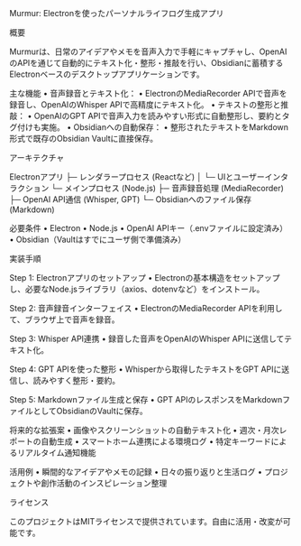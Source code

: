 Murmur: Electronを使ったパーソナルライフログ生成アプリ

概要

Murmurは、日常のアイデアやメモを音声入力で手軽にキャプチャし、OpenAIのAPIを通じて自動的にテキスト化・整形・推敲を行い、Obsidianに蓄積するElectronベースのデスクトップアプリケーションです。

主な機能
	•	音声録音とテキスト化：
	•	ElectronのMediaRecorder APIで音声を録音し、OpenAIのWhisper APIで高精度にテキスト化。
	•	テキストの整形と推敲：
	•	OpenAIのGPT APIで音声入力を読みやすい形式に自動整形し、要約とタグ付けも実施。
	•	Obsidianへの自動保存：
	•	整形されたテキストをMarkdown形式で既存のObsidian Vaultに直接保存。

アーキテクチャ

Electronアプリ
 ├─ レンダラープロセス (Reactなど)
 │    └─ UIとユーザーインタラクション
 └─ メインプロセス (Node.js)
      ├─ 音声録音処理 (MediaRecorder)
      ├─ OpenAI API通信 (Whisper, GPT)
      └─ Obsidianへのファイル保存 (Markdown)

必要条件
	•	Electron
	•	Node.js
	•	OpenAI APIキー（.envファイルに設定済み）
	•	Obsidian（Vaultはすでにユーザ側で準備済み）

実装手順

Step 1: Electronアプリのセットアップ
	•	Electronの基本構造をセットアップし、必要なNode.jsライブラリ（axios、dotenvなど）をインストール。

Step 2: 音声録音インターフェイス
	•	ElectronのMediaRecorder APIを利用して、ブラウザ上で音声を録音。

Step 3: Whisper API連携
	•	録音した音声をOpenAIのWhisper APIに送信してテキスト化。

Step 4: GPT APIを使った整形
	•	Whisperから取得したテキストをGPT APIに送信し、読みやすく整形・要約。

Step 5: Markdownファイル生成と保存
	•	GPT APIのレスポンスをMarkdownファイルとしてObsidianのVaultに保存。

将来的な拡張案
	•	画像やスクリーンショットの自動テキスト化
	•	週次・月次レポートの自動生成
	•	スマートホーム連携による環境ログ
	•	特定キーワードによるリアルタイム通知機能

活用例
	•	瞬間的なアイデアやメモの記録
	•	日々の振り返りと生活ログ
	•	プロジェクトや創作活動のインスピレーション整理

ライセンス

このプロジェクトはMITライセンスで提供されています。自由に活用・改変が可能です。